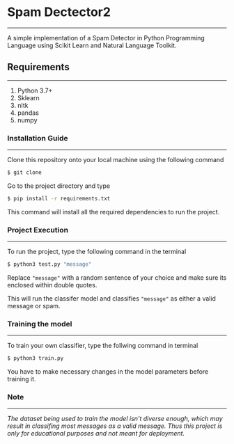 # Spam Dectector2
---

A simple implementation of a Spam Detector in Python Programming Language using Scikit Learn and Natural Language Toolkit.

## Requirements
---

1. Python 3.7+
2. Sklearn
3. nltk
4. pandas
5. numpy

### Installation Guide
---

Clone this repository onto your local machine using the following command 

```bash
$ git clone 
```

Go to the project directory and type 

```bash
$ pip install -r requirements.txt
```
This command will install all the required dependencies to run the project.

### Project Execution
---

To run the project, type the following command in the terminal

```bash
$ python3 test.py "message"
```

Replace `"message"` with a random sentence of your choice and make sure its enclosed within double quotes.

This will run the classifer model and classifies `"message"` as either a valid message or spam.

### Training the model
---

To train your own classifier, type the follwing command in terminal

```bash
$ python3 train.py
```

You have to make necessary changes in the model parameters before training it.

### Note
---

*The dataset being used to train the model isn't diverse enough, which may result in classifing most messages as a valid message. Thus this project is only for educational purposes and not meant for deployment.*
